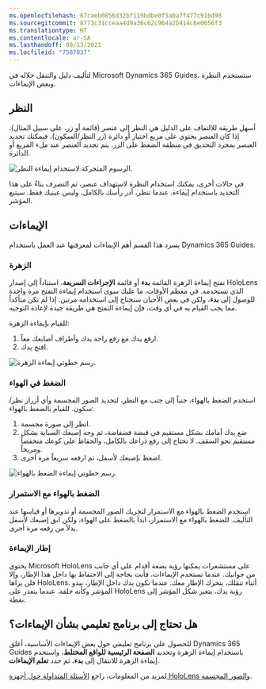 ```yaml
---
ms.openlocfilehash: 67caeb0856d32bf119bdbe0f5a0a7f477c916d98
ms.sourcegitcommit: 8773c31cceaa4d9a36c62c964a2b414c6e0656f3
ms.translationtype: HT
ms.contentlocale: ar-SA
ms.lasthandoff: 08/13/2021
ms.locfileid: "7587037"
---
```

لتأليف دليل والتنقل خلاله في Microsoft Dynamics 365 Guides، ستستخدم النظرة وبعض الإيماءات.

## <a name="gaze"></a>النظر
أسهل طريقة للالتفاف على الدليل هي النظر إلى عنصر (قائمة أو زر، على سبيل المثال). إذا كان العنصر يحتوي على مربع اختيار أو دائرة (زر النظر/السكون)، فيمكنك تحديد العنصر بمجرد التحديق في منطقة الضغط على الزر. يتم تحديد العنصر عند ملء المربع أو الدائرة.

![الرسوم المتحركة لاستخدام إيماءة النظر.](../media/gaze-animation.gif)

في حالات أخرى، يمكنك استخدام النظرة لاستهداف عنصر، ثم التصرف بناءً على هذا التحديد باستخدام إيماءة. عندما تنظر، أدر رأسك بالكامل، وليس عينيك فقط. سيتبع المؤشر.

## <a name="gestures"></a>الإيماءات
يسرد هذا القسم أهم الإيماءات لمعرفتها عند العمل باستخدام Dynamics 365 Guides.

### <a name="bloom"></a>الزهرة
تفتح إيماءة الزهرة القائمة **بدء** أو قائمة **الإجراءات السريعة**، استناداً إلى إصدار HoloLens الذي تستخدمه. في معظم الأوقات، ما عليك سوى استخدام إيماءة التفتح مرة واحدة للوصول إلى **بدء**، ولكن في بعض الأحيان ستحتاج إلى استخدامه مرتين. إذا لم تكن متأكداً مما يجب القيام به في أي وقت، فإن إيماءة التفتح هي طريقة جيدة لإعادة التوجيه.

للقيام بإيماءة الزهرة:

1. ارفع يدك مع رفع راحة يدك وأطراف أصابعك معاً.
1. افتح يدك.

![رسم خطوتي إيماءة الزهرة.](../media/bloom-gesture.png)

### <a name="air-tap"></a>الضغط في الهواء
استخدم الضغط بالهواء، جنباً إلى جنب مع النظر، لتحديد الصور المجسمة وأي أزرار نظر/سكون. للقيام بالضغط بالهواء:

1. انظر إلى صورة مجسمة.
1. ضع يدك أمامك بشكل مستقيم في قبضة فضفاضة، ثم وجه إصبعك السبابة بشكل مستقيم نحو السقف. لا تحتاج إلى رفع ذراعك بالكامل، والحفاظ على كوعك منخفضاً ومريحاً.
1. اضغط بإصبعك لأسفل، ثم ارفعه سريعاً مرة أخرى.

![رسم خطوتي إيماءة الضغط بالهواء.](../media/air-tap-gesture.png)

### <a name="air-tap-and-hold"></a>الضغط بالهواء مع الاستمرار
استخدم الضغط بالهواء مع الاستمرار لتحريك الصور المجسمة أو تدويرها أو قياسها عند التأليف. للضغط بالهواء مع الاستمرار، ابدأ بالضغط على الهواء، ولكن ابق إصبعك لأسفل بدلاً من رفعه مرة أخرى.

### <a name="the-gesture-frame"></a>إطار الإيماءة
يحتوي Microsoft HoloLens على مستشعرات يمكنها رؤية بضعة أقدام على أي جانب من جوانبك. عندما تستخدم الإيماءات، فأنت بحاجة إلى الاحتفاظ بها داخل هذا الإطار، وإلا فلن يراها HoloLens. أثناء تنقلك، يتحرك الإطار معك. عندما تكون يدك داخل الإطار، يبدو المؤشر وكأنه حلقة. عندما يتعذر على HoloLens رؤية يدك، يتغير شكل المؤشر إلى نقطة.

## <a name="need-a-tutorial-on-gestures"></a>هل تحتاج إلى برنامج تعليمي بشأن الإيماءات؟
للحصول على برنامج تعليمي حول بعض الإيماءات الأساسية، أغلق Dynamics 365 Guides باستخدام إيماءة الزهرة وتحديد **الصفحة الرئيسية للواقع المختلط**، واستخدم إيماءة الزهرة للانتقال إلى **بدء**، ثم حدد **تعلم الإيماءات**.
 
لمزيد من المعلومات، راجع [الأسئلة المتداولة حول أجهزة HoloLens والصور المجسمة](/hololens/hololens-faq/?azure-portal=true).